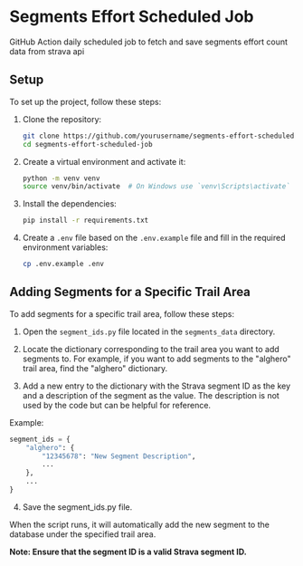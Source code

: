 # Segments Effort Scheduled Job
GitHub Action daily scheduled job to fetch and save segments effort count data from strava api

## Setup

To set up the project, follow these steps:

1. Clone the repository:
    ```sh
    git clone https://github.com/yourusername/segments-effort-scheduled-job.git
    cd segments-effort-scheduled-job
    ```

2. Create a virtual environment and activate it:
    ```sh
    python -m venv venv
    source venv/bin/activate  # On Windows use `venv\Scripts\activate`
    ```

3. Install the dependencies:
    ```sh
    pip install -r requirements.txt
    ```

4. Create a `.env` file based on the `.env.example` file and fill in the required environment variables:
    ```sh
    cp .env.example .env
    ```

## Adding Segments for a Specific Trail Area

To add segments for a specific trail area, follow these steps:

1. Open the `segment_ids.py` file located in the `segments_data` directory.

2. Locate the dictionary corresponding to the trail area you want to add segments to. For example, if you want to add segments to the "alghero" trail area, find the "alghero" dictionary.

3. Add a new entry to the dictionary with the Strava segment ID as the key and a description of the segment as the value. The description is not used by the code but can be helpful for reference.

Example:
```python
segment_ids = {
    "alghero": {
        "12345678": "New Segment Description",
        ...
    },
    ...
}
```

4. Save the segment_ids.py file.

When the script runs, it will automatically add the new segment to the database under the specified trail area.

**Note: Ensure that the segment ID is a valid Strava segment ID.**